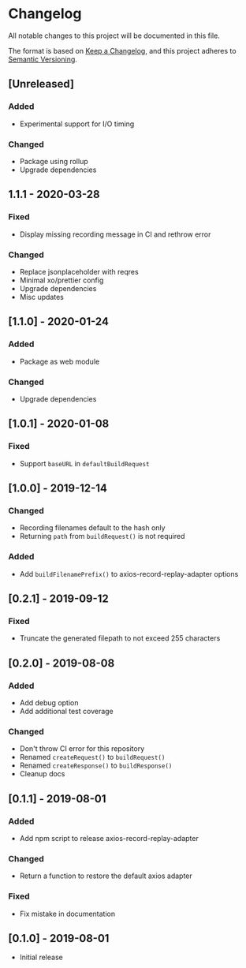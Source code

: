 # Changelog

All notable changes to this project will be documented in this file.

The format is based on [Keep a Changelog](https://keepachangelog.com/en/1.0.0/),
and this project adheres to [Semantic Versioning](https://semver.org/spec/v2.0.0.html).

## [Unreleased]

### Added

- Experimental support for I/O timing

### Changed

- Package using rollup
- Upgrade dependencies

## 1.1.1 - 2020-03-28

### Fixed

- Display missing recording message in CI and rethrow error

### Changed

- Replace jsonplaceholder with reqres
- Minimal xo/prettier config
- Upgrade dependencies
- Misc updates

## [1.1.0] - 2020-01-24

### Added

- Package as web module

### Changed

- Upgrade dependencies

## [1.0.1] - 2020-01-08

### Fixed

- Support `baseURL` in `defaultBuildRequest`

## [1.0.0] - 2019-12-14

### Changed

- Recording filenames default to the hash only
- Returning `path` from `buildRequest()` is not required

### Added

- Add `buildFilenamePrefix()` to axios-record-replay-adapter options

## [0.2.1] - 2019-09-12

### Fixed

- Truncate the generated filepath to not exceed 255 characters

## [0.2.0] - 2019-08-08

### Added

- Add debug option
- Add additional test coverage

### Changed

- Don't throw CI error for this repository
- Renamed `createRequest()` to `buildRequest()`
- Renamed `createResponse()` to `buildResponse()`
- Cleanup docs

## [0.1.1] - 2019-08-01

### Added

- Add npm script to release axios-record-replay-adapter

### Changed

- Return a function to restore the default axios adapter

### Fixed

- Fix mistake in documentation

## [0.1.0] - 2019-08-01

- Initial release
